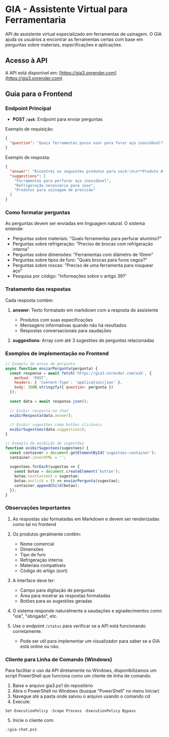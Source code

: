 # GIA - Assistente Virtual para Ferramentaria

API de assistente virtual especializado em ferramentas de usinagem. O GIA ajuda os usuários a encontrar as ferramentas certas com base em perguntas sobre materiais, especificações e aplicações.

## Acesso à API

A API está disponível em: [https://gia3.onrender.com](https://gia3.onrender.com)

## Guia para o Frontend

### Endpoint Principal

- **POST `/ask`**: Endpoint para enviar perguntas

Exemplo de requisição:
```json
{
  "question": "Quais ferramentas posso usar para furar aço inoxidável?"
}
```

Exemplo de resposta:
```json
{
  "answer": "Encontrei os seguintes produtos para você:\n\n**Produto A**\nDimensões: 5-10mm\nTipo de Furo: Passante\nRefrigeração Interna: Sim\nMateriais que pode perfurar:\n• Aços em geral\n• Aços inoxidável\nCódigo do Artigo: 391\nLink: https://webshop.exemplo.com\n\n**Produto B**\n...\n\nPosso ajudar com mais alguma informação sobre esses produtos?",
  "suggestions": [
    "Ferramentas para perfurar aço inoxidável",
    "Refrigeração necessária para inox",
    "Produtos para usinagem de precisão"
  ]
}
```

### Como formatar perguntas

As perguntas devem ser enviadas em linguagem natural. O sistema entende:

- Perguntas sobre materiais: "Quais ferramentas para perfurar alumínio?"
- Perguntas sobre refrigeração: "Preciso de brocas com refrigeração interna"
- Perguntas sobre dimensões: "Ferramentas com diâmetro de 10mm"
- Perguntas sobre tipos de furo: "Quais brocas para furos cegos?"
- Perguntas sobre roscas: "Preciso de uma ferramenta para rosquear aço"
- Pesquisa por código: "Informações sobre o artigo 391"

### Tratamento das respostas

Cada resposta contém:

1. **answer**: Texto formatado em markdown com a resposta do assistente
   - Produtos com suas especificações
   - Mensagens informativas quando não há resultados
   - Respostas conversacionais para saudações

2. **suggestions**: Array com até 3 sugestões de perguntas relacionadas

### Exemplos de implementação no Frontend

```javascript
// Exemplo de envio de pergunta
async function enviarPergunta(pergunta) {
  const response = await fetch('https://gia3.onrender.com/ask', {
    method: 'POST',
    headers: { 'Content-Type': 'application/json' },
    body: JSON.stringify({ question: pergunta })
  });
  
  const data = await response.json();
  
  // Exibir resposta no chat
  exibirResposta(data.answer);
  
  // Exibir sugestões como botões clicáveis
  exibirSugestoes(data.suggestions);
}

// Exemplo de exibição de sugestões
function exibirSugestoes(sugestoes) {
  const container = document.getElementById('sugestoes-container');
  container.innerHTML = '';
  
  sugestoes.forEach(sugestao => {
    const botao = document.createElement('button');
    botao.textContent = sugestao;
    botao.onclick = () => enviarPergunta(sugestao);
    container.appendChild(botao);
  });
}
```

### Observações Importantes

1. As respostas são formatadas em Markdown e devem ser renderizadas como tal no frontend
2. Os produtos geralmente contêm:
   - Nome comercial
   - Dimensões
   - Tipo de furo
   - Refrigeração interna
   - Materiais compatíveis
   - Código do artigo (sort)

3. A interface deve ter:
   - Campo para digitação de perguntas
   - Área para mostrar as respostas formatadas
   - Botões para as sugestões geradas

4. O sistema responde naturalmente a saudações e agradecimentos como "olá", "obrigado", etc.

5. Use o endpoint `/status` para verificar se a API está funcionando corretamente.
   - Pode ser util para implementar um visualizador para saber se a GIA está online ou não.
  

### Cliente para Linha de Comando (Windows)

Para facilitar o uso da API diretamente no Windows, disponibilizamos um script PowerShell que funciona como um cliente de linha de comando.

1. Baixe o arquivo gia3.ps1 do repositório
2. Abra o PowerShell no Windows (busque "PowerShell" no menu Iniciar)
3. Navegue até a pasta onde salvou o arquivo usando o comando cd
4. Execute:
```
Set-ExecutionPolicy -Scope Process -ExecutionPolicy Bypass
```

5. Inicie o cliente com:
```
.\gia-chat.ps1
```
